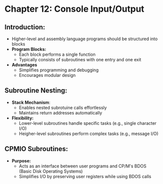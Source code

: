 # Chapter 12: Console Input/Output

## Introduction:
- Higher-level and assembly language programs should be structured into blocks
- **Program Blocks:**
    - Each block performs a single function
    - Typically consists of subroutines with one entry and one exit
- **Advantages**
    - Simplifies programming and debugging
    - Encourages modular design

## Subroutine Nesting:
- **Stack Mechanism**:
    - Enables nested subrotuine calls effortlessly
    - Maintains return addresses automatically
- **Flexibility:**
    - Lower-level subroutines handle specific tasks (e.g., single character I/O)
    - Heigher-level subroutines perform complex tasks (e.g., message I/O)

## CPMIO Subroutines:
- **Purpose:**
    - Acts as an interface between user programs and CP/M's BDOS (Basic Disk Operating Systems)
    - Simplifies I/O by preserving user registers while using BDOS calls
